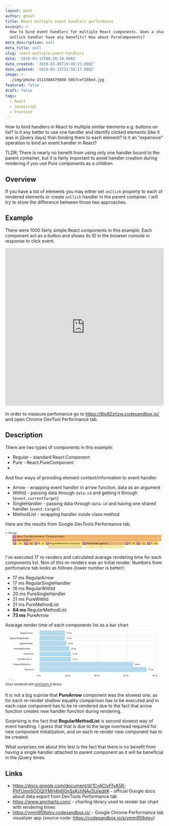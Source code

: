 ```yaml
---
layout: post
author: ghost
title: React multiple event handlers performance
excerpt: >-
  How to bind event handlers for multiple React components. Does a shared
  onClick handler have any benefits? How about PureComponents?
meta_description: null
meta_title: null
slug: react-multiple-event-handlers
date: '2019-03-13T08:38:18.000Z'
date_created: '2019-03-09T19:49:23.000Z'
date_updated: '2019-03-13T22:58:17.000Z'
image: >-
  ./img/photo-1514388479888-50b7cef280ed.jpg
featured: false
draft: false
tags:
  - React
  - Javascript
  - Frontend
---
```

How to bind handlers in React to multiple similar elements e.g. buttons on list?
Is it any better to use one handler and identify clicked elements (like it was in jQuery days) than binding them to each element?
Is it an "expensive" operation to bind an event handler in React?

TLDR; There is nearly no benefit from using only one handler bound to the parent container, but it is fairly important to avoid handler creation during rendering if you use Pure components as a children.

## Overview

If you have a list of elements you may either set `onClick` property to each of rendered elements or create `onClick` handler in the parent container.
I will try to show the difference between those two approaches.

## Example

There were 1000 fairly simple React components in this example.
Each component act as a button and shows its ID in the browser console in response to click event.

<iframe src="https://codesandbox.io/embed/6lo82zrlzw?fontsize=14&view=preview" style="width:100%; height:500px; border:0; border-radius: 4px; overflow:hidden;" sandbox="allow-modals allow-forms allow-popups allow-scripts allow-same-origin"></iframe>

In order to measure perfomance go to https://6lo82zrlzw.codesandbox.io/ and open Chrome DevTool Performance tab.

## Description

There are two types of components in this example:

- Regular - standard React.Component
- Pure - React.PureComponent
-
And four ways of providing element context/information to event handler:

- Arrow - wrapping event handler in arrow function, data as an argument
- WithId - passing data through `data-id` and getting it through (`event.currentTarget`)
- SingleHandler - passing data through `data-id` and having one shared handler (`event.target`)
- MethodList - wrapping handler inside class method

Here are the results from Google DevTools Performance tab.

![react-handlers-performance](./img/react-handlers-performance.png)

I've executed 17 re-renders and calculated avarage rendering time for each components list. Non of this re-renders was an initial render. Numbers from perfomance tab looks as follows (lower number is better):

- 17 ms RegularArrow
- 17 ms RegularSingleHandler
- 18 ms RegularWithId
- 20 ms PureSingleHandler
- 21 ms PureWithId
- 21 ms PureMethodList
- **64 ms** RegularMethodList
- **73 ms** PureArrow

Avarage render time of each components list as a bar chart
![react-multiple-handlers](./img/react-multiple-handlers.svg)
<small><sup>Chart rendered with <a href="https://www.amcharts.com/">amCharts 4</a> library</sup></small>

It is not a big suprise that **PureArrow** component was the slowest one, as for each re-render shallow equality comparison has to be executed and in each case component has to be re-rendered due to the fact that arrow function creates new handler function during rendering.

Surprising is the fact that **RegularMethodList** is second slowest way of event handling. I guess that that is due to the large overhead required for new component initialization, and on each re-render new component has to be created.

What surprises me about this test is the fact that there is no benefit from having a single handler attached to parent component as it will be beneficial in the jQuery times.


## Links

- https://docs.google.com/document/d/1CvAClvFfyA5R-PhYUmn5OOQtYMH4h6I0nSsKchNAySU/edit# - official Google docs about data export from DevTools Performance tab
- https://www.amcharts.com/ - charting library used to render bar chart with rendering times
- https://ymm959qlxv.codesandbox.io/ - Google Chrome Performance tab visualizer app (source code: https://codesandbox.io/s/ymm959qlxv)
